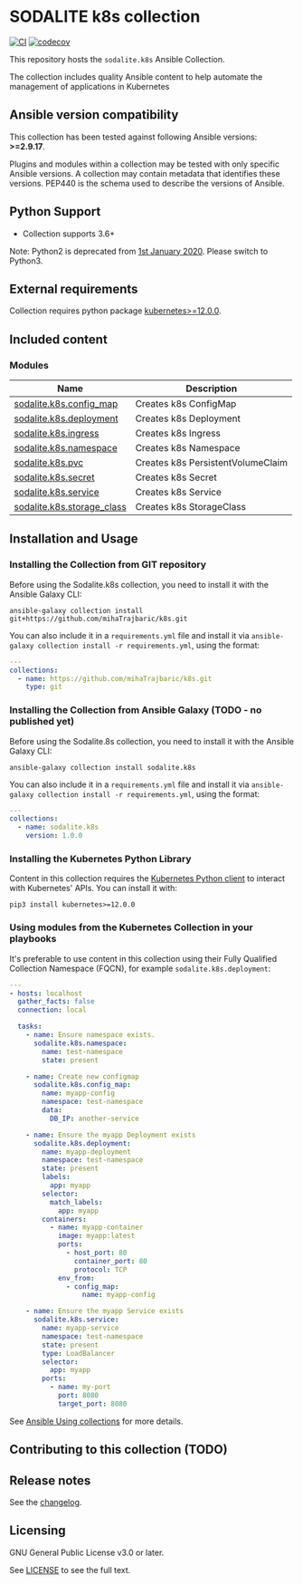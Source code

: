 # SODALITE k8s collection
[![CI](https://github.com/mihaTrajbaric/k8s/actions/workflows/ansible-test.yml/badge.svg?event=push)](https://github.com/mihaTrajbaric/k8s/actions/workflows/ansible-test.yml) [![codecov](https://codecov.io/gh/mihaTrajbaric/k8s/branch/main/graph/badge.svg?token=MHBEH17281)](https://codecov.io/gh/mihaTrajbaric/k8s)

<!-- Describe the collection and why a user would want to use it. What does the collection do? -->

This repository hosts the `sodalite.k8s` Ansible Collection.

The collection includes quality Ansible content to help automate the management of applications in Kubernetes

<!--start requires_ansible-->
## Ansible version compatibility

This collection has been tested against following Ansible versions: **>=2.9.17**.

Plugins and modules within a collection may be tested with only specific Ansible versions.
A collection may contain metadata that identifies these versions.
PEP440 is the schema used to describe the versions of Ansible.
<!--end requires_ansible-->

## Python Support

* Collection supports 3.6+

Note: Python2 is deprecated from [1st January 2020](https://www.python.org/doc/sunset-python-2/). Please switch to Python3.

## External requirements

Collection requires python package [kubernetes>=12.0.0](https://pypi.org/project/kubernetes/).

## Included content

<!--start collection content-->
### Modules
Name | Description
--- | ---
[sodalite.k8s.config_map](https://github.com/mihaTrajbaric/k8s/blob/main/docs/sodalite.k8s.config_map_module.rst)|Creates k8s ConfigMap
[sodalite.k8s.deployment](https://github.com/mihaTrajbaric/k8s/blob/main/docs/sodalite.k8s.deployment_module.rst)|Creates k8s Deployment
[sodalite.k8s.ingress](https://github.com/mihaTrajbaric/k8s/blob/main/docs/sodalite.k8s.ingress_module.rst)|Creates k8s Ingress
[sodalite.k8s.namespace](https://github.com/mihaTrajbaric/k8s/blob/main/docs/sodalite.k8s.namespace_module.rst)|Creates k8s Namespace
[sodalite.k8s.pvc](https://github.com/mihaTrajbaric/k8s/blob/main/docs/sodalite.k8s.pvc_module.rst)|Creates k8s PersistentVolumeClaim
[sodalite.k8s.secret](https://github.com/mihaTrajbaric/k8s/blob/main/docs/sodalite.k8s.secret_module.rst)|Creates k8s Secret
[sodalite.k8s.service](https://github.com/mihaTrajbaric/k8s/blob/main/docs/sodalite.k8s.service_module.rst)|Creates k8s Service
[sodalite.k8s.storage_class](https://github.com/mihaTrajbaric/k8s/blob/main/docs/sodalite.k8s.storage_class_module.rst)|Creates k8s StorageClass

<!--end collection content-->

## Installation and Usage

### Installing the Collection from GIT repository

Before using the Sodalite.k8s collection, you need to install it with the Ansible Galaxy CLI:

    ansible-galaxy collection install git+https://github.com/mihaTrajbaric/k8s.git

You can also include it in a `requirements.yml` file and install it via `ansible-galaxy collection install -r requirements.yml`, using the format:

```yaml
---
collections:
  - name: https://github.com/mihaTrajbaric/k8s.git
    type: git
```


### Installing the Collection from Ansible Galaxy (TODO - no published yet)

Before using the Sodalite.8s collection, you need to install it with the Ansible Galaxy CLI:

    ansible-galaxy collection install sodalite.k8s

You can also include it in a `requirements.yml` file and install it via `ansible-galaxy collection install -r requirements.yml`, using the format:

```yaml
---
collections:
  - name: sodalite.k8s
    version: 1.0.0
```

### Installing the Kubernetes Python Library

Content in this collection requires the [Kubernetes Python client](https://pypi.org/project/kubernetes/) to interact with Kubernetes' APIs. You can install it with:

    pip3 install kubernetes>=12.0.0

### Using modules from the Kubernetes Collection in your playbooks

It's preferable to use content in this collection using their Fully Qualified Collection Namespace (FQCN), for example `sodalite.k8s.deployment`:

```yaml
---
- hosts: localhost
  gather_facts: false
  connection: local

  tasks:
    - name: Ensure namespace exists.
      sodalite.k8s.namespace:
        name: test-namespace
        state: present

    - name: Create new configmap
      sodalite.k8s.config_map:
        name: myapp-config
        namespace: test-namespace
        data:
          DB_IP: another-service

    - name: Ensure the myapp Deployment exists
      sodalite.k8s.deployment:
        name: myapp-deployment
        namespace: test-namespace
        state: present
        labels:
          app: myapp
        selector:
          match_labels:
            app: myapp
        containers:
          - name: myapp-container
            image: myapp:latest
            ports:
              - host_port: 80
                container_port: 80
                protocol: TCP
            env_from:
              - config_map:
                  name: myapp-config

    - name: Ensure the myapp Service exists
      sodalite.k8s.service:
        name: myapp-service
        namespace: test-namespace
        state: present
        type: LoadBalancer
        selector:
          app: myapp
        ports:
          - name: my-port
            port: 8080
            target_port: 8080
```

See [Ansible Using collections](https://docs.ansible.com/ansible/latest/user_guide/collections_using.html) for more details.

## Contributing to this collection (TODO)

<!--Describe how the community can contribute to your collection. At a minimum, include how and where users can create issues to report problems or request features for this collection.  List contribution requirements, including preferred workflows and necessary testing, so you can benefit from community PRs. If you are following general Ansible contributor guidelines, you can link to - [Ansible Community Guide](https://docs.ansible.com/ansible/latest/community/index.html). -->


## Release notes

See the [changelog](https://github.com/mihaTrajbaric/k8s/tree/main/CHANGELOG.rst).

<!-- ## Roadmap -->

<!-- Optional. Include the roadmap for this collection, and the proposed release/versioning strategy so users can anticipate the upgrade/update cycle. -->

## Licensing

<!-- Include the appropriate license information here and a pointer to the full licensing details. If the collection contains modules migrated from the ansible/ansible repo, you must use the same license that existed in the ansible/ansible repo. See the GNU license example below. -->

GNU General Public License v3.0 or later.

See [LICENSE](https://www.gnu.org/licenses/gpl-3.0.txt) to see the full text.


